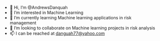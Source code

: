 - 👋 Hi, I’m @AndrewsDanquah
- 👀 I’m interested in Machine Learning
- 🌱 I’m currently learning Machine learning applications in risk management
- 💞️ I’m looking to collaborate on Machine learning projects in risk analysis
- 📫 I can be reached at danguah77@yahoo.com

<!---
AndrewsDanquah/AndrewsDanquah is a ✨ special ✨ repository because its `README.md` (this file) appears on your GitHub profile.
You can click the Preview link to take a look at your changes.
--->
